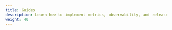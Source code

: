 ```yaml
---
title: Guides
description: Learn how to implement metrics, observability, and release lifecycle management with Keptn
weight: 40
---
```


